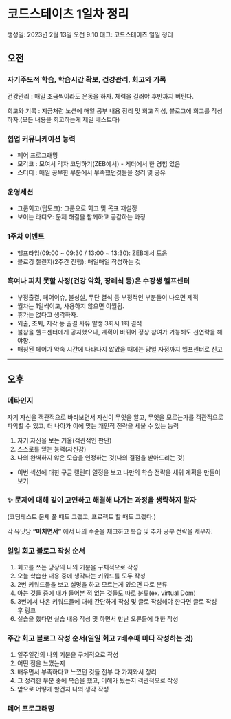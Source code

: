 # 코드스테이츠 1일차 정리

생성일: 2023년 2월 13일 오전 9:10
태그: 코드스테이츠 일일 정리

## 오전

### 자기주도적 학습, 학습시간 확보, 건강관리, 회고와 기록

건강관리 : 매일 조금씩이라도 운동을 하자. 체력을 길러야 후반까지 버틴다.

회고와 기록 : 지금처럼 노션에 매일 공부 내용 정리 및 회고 작성, 블로그에 회고를 작성하자.(모든 내용을 회고하는게 제일 베스트다)

### 협업 커뮤니케이션 능력

- 페어 프로그래밍
- 모각코 : 모여서 각자 코딩하기(ZEB에서) - 게더에서 한 경험 있음
- 스터디 : 매일 공부한 부분에서 부족했던것들을 정리 및 공유

### 운영세션

- 그룹회고(딥토크): 그룹으로 회고 및 목표 재설정
- 보이는 라디오: 문제 해결을 함께하고 공감하는 과정

### 1주차 이벤트

- 헬프타임(09:00 ~ 09:30 / 13:00 ~ 13:30): ZEB에서 도움
- 블로깅 챌린지(2주간 진행): 매일매일 작성하는 것

### 혹여나 피치 못할 사정(건강 악화, 장례식 등)은 수강생 헬프센터

- 부정출결, 페어이슈, 불성실, 무단 결석 등 부정적인 부분들이 나오면 제적
- 월차는 1일씩이고, 사용하지 않으면 이월됨.
- 휴가는 없다고 생각하자.
- 외출, 조퇴, 지각 등 출결 사유 발생 3회시 1회 결석
- 불참을 헬프센터에게 공지했으나, 계획이 바뀌어 정상 참여가 가능해도 선연락을 해야함.
- 매칭된 페어가 약속 시간에 나타나지 않았을 때에는 당일 자정까지 헬프센터로 신고

---

## 오후

### 메타인지

자기 자신을 객관적으로 바라보면서 자신이 무엇을 알고, 무엇을 모르는가를 객관적으로 파악할 수 있고, 더 나아가 이에 맞는 개인적 전략을 세울 수 있는 능력

1. 자기 자신을 보는 거울(객관적인 판단)
2. 스스로를 믿는 능력(자신감)
3. 나의 완벽하지 않은 모습을 인정하는 것(나의 결점을 받아드리는 것)
- 이번 섹션에 대한 구글 캘린더 일정을 보고 나만의 학습 전략을 세워 계획을 만들어보기

### ✨ 문제에 대해 깊이 고민하고 해결해 나가는 과정을 생략하지 말자
(코딩테스트 문제 풀 때도 그랬고, 프로젝트 할 때도 그랬다.)

각 유닛당 **“마치면서”** 에서 나의 수준을 체크하고 복습 및 추가 공부 전략을 세우자.

### 일일 **회고 블로그 작성 순서**

1. 회고를 쓰는 당장의 나의 기분을 구체적으로 작성
2. 오늘 학습한 내용 중에 생각나는 키워드를 모두 작성
3. 2번 키워드들을 보고 설명을 하고 모르는게 있으면 따로 분류
4. 아는 것들 중에 내가 들어본 적 없는 것들도 따로 분류(ex. virtual Dom)
5. 3번에서 나온 키워드들에 대해 간단하게 작성 및  글로 작성해야 한다면 글로 작성 후 링크
6. 실습을 했다면 실습 내용 작성 및 하면서 만난 오류들에 대한 작성

### 주간 회고 블로그 작성 순서(일일 회고 7배수때 마다 작성하는 것)

1. 일주일간의 나의 기분을 구체적으로 작성
2. 어떤 점을 느꼈는지
3. 배우면서 부족하다고 느꼈던 것들 전부 다 가져와서 정리
4. 그 정리한 부분 중에 복습을 했고, 이해가 됬는지 객관적으로 작성
5. 앞으로 어떻게 할건지 나의 생각 작성

### 페어 프로그래밍
